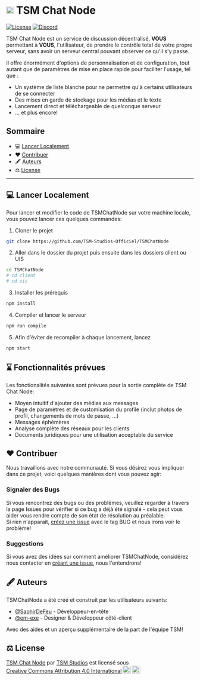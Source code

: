 

# <img src="https://avatars.githubusercontent.com/u/198260796?s=200&v=4" width=20px> TSM Chat Node

<p>
  <a href="https://creativecommons.org/licenses/by/4.0/?ref=chooser-v1"><img src="https://img.shields.io/badge/License-CC--BY_4.0-022B00?labelColor=18181B" alt="License"></img></a>
  <a href="https://discord.gg/7CpDun29Ms"><img src="https://img.shields.io/badge/Discord_TSM_Studios-18181B?logo=discord&logoColor=5865F2&logoSize=auto" alt="Discord"></img></a>
</p>

TSM Chat Node est un service de discussion décentralisé, **VOUS** permettant à **VOUS**, l'utilisateur, de prendre le contrôle total de votre propre serveur, sans avoir un serveur central pouvant observer ce qu'il s'y passe.  

Il offre énormément d'options de personnalisation et de configuration, tout autant que de paramètres de mise en place rapide pour faciliter l'usage, tel que :
- Un système de liste blanche pour ne permettre qu'à certains utilisateurs de se connecter
- Des mises en garde de stockage pour les médias et le texte
- Lancement direct et téléchargeable de quelconque serveur
- ... et plus encore!

## Sommaire

- 💻 [<u>Lancer Localement</u>](#-lancer-localement)
- ❤️ [<u>Contribuer</u>](#️-contribuer)
- 🖋️ [<u>Auteurs</u>](#️-auteurs)
- ⚖️ [<u>License</u>](#️-license)

---

## 💻 Lancer Localement

Pour lancer et modifier le code de TSMChatNode sur votre machine locale, vous pouvez lancer ces quelques commandes:

1. Cloner le projet

```bash
git clone https://github.com/TSM-Studios-Officiel/TSMChatNode
```

2. Aller dans le dossier du projet puis ensuite dans les dossiers client ou UIS

```bash
cd TSMChatNode
# cd client
# cd uis
```

3. Installer les prérequis

```bash
npm install
```

4. Compiler et lancer le serveur

```bash
npm run compile
```

5. Afin d'éviter de recompiler à chaque lancement, lancez

```bash
npm start
```

## ⌛ Fonctionnalités prévues

Les fonctionalités suivantes sont prévues pour la sortie complète de TSM Chat Node:

- Moyen intuitif d'ajouter des médias aux messages
- Page de paramètres et de customisation du profile (inclut photos de profil, changements de mots de passe, ...)
- Messages éphémères
- Analyse complète des réseaux pour les clients
- Documents juridiques pour une utilisation acceptable du service

## ❤️ Contribuer

Nous travaillons avec notre communauté. Si vous désirez vous impliquer dans ce projet, voici quelques manières dont vous pouvez agir:  

### Signaler des Bugs

Si vous rencontrez des bugs ou des problèmes, veuillez regarder à travers la page Issues pour vérifier si ce bug a déjà été signalé - cela peut vous aider vous rendre compte de son état de résolution au préalable.  
Si rien n'apparait, [créez une issue](https://github.com/TSM-Studios-Officiel/TSMChatNode/issues/new) avec le tag BUG et nous irons voir le problème!

### Suggestions

Si vous avez des idées sur comment améliorer TSMChatNode, considérez nous contacter en [créant une issue](https://github.com/TSM-Studios-Officiel/TSMChatNode/issues/new), nous l'entendrons!

## 🖋️ Auteurs

TSMChatNode a été créé et construit par les utilisateurs suivants:
- [@SaphirDeFeu](https://www.github.com/SaphirDeFeu) - Développeur-en-tête
- [@em-exe](https://www.github.com/em-exe) - Designer & Développeur côté-client
  
Avec des aides et un aperçu supplémentaire de la part de l'équipe TSM!

## ⚖️ License

<p xmlns:cc="http://creativecommons.org/ns#" xmlns:dct="http://purl.org/dc/terms/"><a property="dct:title" rel="cc:attributionURL" href="https://github.com/TSM-Studios-Officiel/TSMChatNode">TSM Chat Node</a> par <a rel="cc:attributionURL dct:creator" property="cc:attributionName" href="https://www.tsmstudios.net">TSM Studios</a> est licensé sous <a href="https://creativecommons.org/licenses/by/4.0/?ref=chooser-v1" target="_blank" rel="license noopener noreferrer" style="display:inline-block;">Creative Commons Attribution 4.0 International<img style="height:22px!important;margin-left:3px;vertical-align:text-bottom;" src="https://mirrors.creativecommons.org/presskit/icons/cc.svg?ref=chooser-v1" alt=""><img style="height:22px!important;margin-left:3px;vertical-align:text-bottom;" src="https://mirrors.creativecommons.org/presskit/icons/by.svg?ref=chooser-v1" alt=""></a></p>

